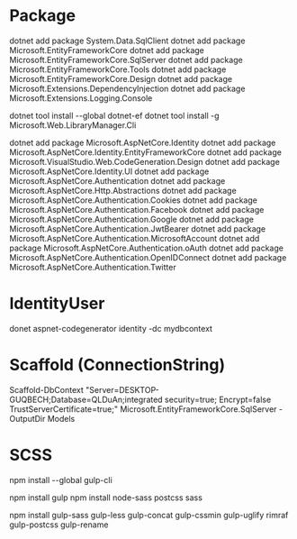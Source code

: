 # Package
dotnet add package System.Data.SqlClient
dotnet add package Microsoft.EntityFrameworkCore
dotnet add package Microsoft.EntityFrameworkCore.SqlServer
dotnet add package Microsoft.EntityFrameworkCore.Tools
dotnet add package Microsoft.EntityFrameworkCore.Design
dotnet add package Microsoft.Extensions.DependencyInjection
dotnet add package Microsoft.Extensions.Logging.Console

dotnet tool install --global dotnet-ef
dotnet tool install -g Microsoft.Web.LibraryManager.Cli

dotnet add package Microsoft.AspNetCore.Identity
dotnet add package Microsoft.AspNetCore.Identity.EntityFrameworkCore
dotnet add package Microsoft.VisualStudio.Web.CodeGeneration.Design
dotnet add package Microsoft.AspNetCore.Identity.UI
dotnet add package Microsoft.AspNetCore.Authentication
dotnet add package Microsoft.AspNetCore.Http.Abstractions
dotnet add package Microsoft.AspNetCore.Authentication.Cookies
dotnet add package Microsoft.AspNetCore.Authentication.Facebook
dotnet add package Microsoft.AspNetCore.Authentication.Google
dotnet add package Microsoft.AspNetCore.Authentication.JwtBearer
dotnet add package Microsoft.AspNetCore.Authentication.MicrosoftAccount
dotnet add package Microsoft.AspNetCore.Authentication.oAuth
dotnet add package Microsoft.AspNetCore.Authentication.OpenIDConnect
dotnet add package Microsoft.AspNetCore.Authentication.Twitter

# IdentityUser

donet aspnet-codegenerator identity -dc mydbcontext


# Scaffold (ConnectionString)
Scaffold-DbContext "Server=DESKTOP-GUQBECH;Database=QLDuAn;integrated security=true; Encrypt=false TrustServerCertificate=true;" Microsoft.EntityFrameworkCore.SqlServer -OutputDir Models

# SCSS
npm install --global gulp-cli

npm install gulp
npm install node-sass postcss sass

npm install gulp-sass gulp-less gulp-concat gulp-cssmin gulp-uglify rimraf gulp-postcss gulp-rename